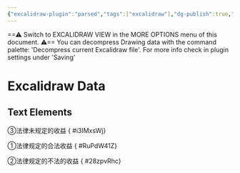 ```yaml
---
{"excalidraw-plugin":"parsed","tags":["excalidraw"],"dg-publish":true,"permalink":"/运行杂/附件/不当得利和不法原因给付的范围界定/","dgPassFrontmatter":true,"noteIcon":""}
---
```


==⚠  Switch to EXCALIDRAW VIEW in the MORE OPTIONS menu of this document. ⚠== You can decompress Drawing data with the command palette: 'Decompress current Excalidraw file'. For more info check in plugin settings under 'Saving'


# Excalidraw Data
## Text Elements
③法律未规定的收益
{ #i3IMxsWj}


①法律规定的合法收益
{ #RuPdW41Z}


②法律规定的不法的收益
{ #28zpvRhc}


